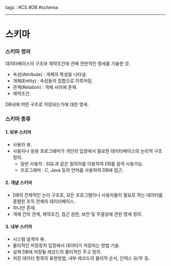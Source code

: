 tags : #CS #DB #schema

---
# 스키마
### 스키마 정의

데이터베이스의 구조와 제약조건에 관해 전반적인 명세를 기술한 것.
- 속성(Attribute) : 개체의 특성을 나타냄.
- 개체(Entity) : 속성들의 집합으로 이루어짐.
- 관계(Relation) : 개체 사이에 존재.
- 제약조건.

DB내에 어떤 구조로 저장되는가에 대한 명세.

### 스키마 종류
#### **1. 외부 스키마**
- 사용자 뷰.
- 사용자나 응용 프로그래머가 개인의 입장에서 필요한 데이터베이스의 논리적 구조 정의.
	- 일반 사용자 : SQL과 같은 질의어를 이용하여 DB를 쉽게 사용가능.
	- 프로그래머 : C, Java 등의 언어를 사용하여 DB에 접근.
 
#### **2. 개념 스키마**
- DB의 전체적인 논리 구조로, 모든 프로그램이나 사용자들이 필요로 하는 데이터를 종합한 조직 전체의 데이터베이스.
- 하나만 존재.
- 개체 간의 관계, 제약조건, 접근 권한, 보안 및 무결성에 관한 명세 정의.

#### **3. 내부 스키마**
- 시스템 설계자 뷰.
- 물리적인 저장장치 입장에서 데이터가 저장되는 방법 기술.
- 실제 DB에 저장될 레코드의 물리적인 주고 정의.
- 저장 데이터 항목의 표현방법, 내부 레코드의 물리적 순서, 인덱스 유/무 등.